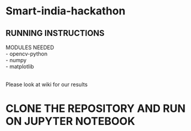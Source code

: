 # Smart-india-hackathon

<h2>RUNNING INSTRUCTIONS</h2>
MODULES NEEDED<br/>
 - opencv-python<br/>
 - numpy<br/>
 - matplotlib<br/><br/>

Please look at wiki for our results<br/>
# CLONE THE REPOSITORY AND RUN ON JUPYTER NOTEBOOK
